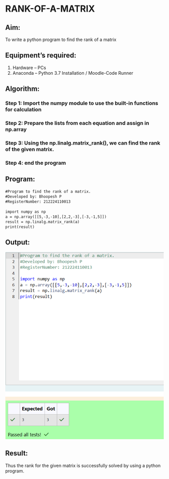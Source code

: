 # RANK-OF-A-MATRIX
## Aim:
To write a python program to find the rank of a matrix
## Equipment’s required:
1. 	Hardware – PCs
2. 	Anaconda – Python 3.7 Installation / Moodle-Code Runner
## Algorithm:
### Step 1: Import the numpy module to use the built-in functions for calculation
### Step 2: Prepare the lists from each equation and assign in np.array
### Step 3: Using the np.linalg.matrix_rank(), we can find the rank of the given matrix.
### Step 4: end the program
## Program:
```
#Program to find the rank of a matrix.
#Developed by: Bhoopesh P
#RegisterNumber: 212224110013

import numpy as np
a = np.array([[5,-3,-10],[2,2,-3],[-3,-1,5]])
result = np.linalg.matrix_rank(a)
print(result)
```
## Output:
![alt text](<Screenshot 2025-03-21 112230-1.png>)
## Result:
Thus the rank for the given matrix is successfully solved by  using a python program.


